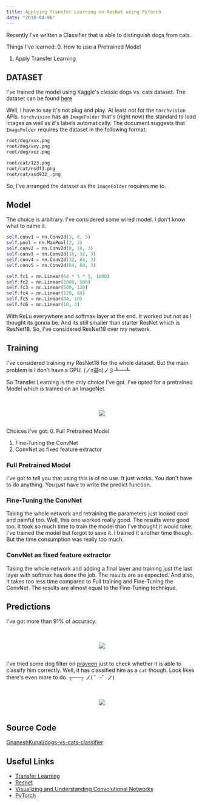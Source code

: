 ```yaml
---
title: Applying Transfer Learning on ResNet using PyTorch
date: "2018-04-06"
---
```


Recently I've written a Classifier that is able to distinguish dogs from cats. 

<!--more -->

Things I've learned:
0. How to use a Pretrained Model
1. Apply Transfer Learning 

## DATASET

I've trained the model using Kaggle's classic dogs vs. cats dataset. The dataset can be found [here](https://www.kaggle.com/c/dogs-vs-cats/data)



Well, I have to say it's not plug and play. At least not for the `torchvision` APIs. `torchvision` has an `ImageFolder` that's (right now) the standard to load images as well as it's labels automatically. The document suggests that `ImageFolder` requires the dataset in the following format:



```bash
root/dog/xxx.png
root/dog/xxy.png
root/dog/xxz.png

root/cat/123.png
root/cat/nsdf3.png
root/cat/asd932_.png
```

So, I've arranged the dataset as the `ImageFolder` requires me to.

## Model

The choice is arbitrary. I've considered some wired model. I don't know what to name it. 

```python
self.conv1 = nn.Conv2d(3, 8, 5)
self.pool = nn.MaxPool(2, 2)
self.conv2 = nn.Conv2d(8, 16, 3)
self.conv3 = nn.Conv2d(16, 32, 3)
self.conv4 = nn.Conv2d(32, 64, 3)
self.conv5 = nn.Conv2d(64, 64, 3)

self.fc1 = nn.Linear(64 * 5 * 5, 1000)
self.fc2 = nn.Linear(1000, 500)
self.fc3 = nn.Linear(500, 120)
self.fc4 = nn.Linear(120, 84)
self.fc5 = nn.Linear(84, 10)
self.fc6 = nn.Linear(10, 2)
```
With ReLu everywhere and softmax layer at the end. It worked but not as I thought its gonna be. And its still smaller than starter ResNet which is ResNet18. So, I've considered ResNet18 over my network.

## Training

I've considered training my ResNet18 for the whole dataset. But the main problem is I don't have a GPU. (ノಠ益ಠ)ノ彡┻━┻

So Transfer Learning is the only choice I've got. I've opted for a pretrained Model which is trained on an ImageNet. 

<div align="center">
    <br />
    <br />
    <img src="https://www.dropbox.com/s/agb73ch2afnuy2r/transfer_learning.jpg?raw=1"><br /><br />
</div>

Choices I've got:
0. Full Pretrained Model
1. Fine-Tuning the ConvNet
2. ConvNet as fixed feature extractor

### Full Pretrained Model
I've got to tell you that using this is of no use. It just works. You don't have to do anything. You just have to write the predict function.

### Fine-Tuning the ConvNet
Taking the whole network and retraining the parameters just looked cool and painful too. Well, this one worked really good. The results were good too. It took so much time to train the model than I've thought it would take. I've trained the model but forgot to save it. I trained it another time though. But the time consumption was really too much.

### ConvNet as fixed feature extractor
Taking the whole network and adding a final layer and training just the last layer with softmax has done the job. The results are as expected. And also, It takes too less time compared to Full training and Fine-Tuning the ConvNet. The results are almost equal to the Fine-Tuning technique.

## Predictions

I've got more than 91% of accuracy. 


<div align="center">
    <br />
    <br />
    <img src="https://www.dropbox.com/s/k842le5vb74og5y/cnn1.png?raw=1"><br /><br />
</div>

I've tried some dog filter on [praveen](https://twitter.com/praneshbalu7) just to check whether it is able to classify him correctly. Well, it has classified him as a `cat` though. Look likes there's even more to do. ┬──┬ ノ( ゜-゜ノ)

<div align="center">
    <br />
    <br />
    <img src="https://www.dropbox.com/s/31p6pfvd58fld4f/cnn2.png?raw=1"><br /><br />
</div>

## Source Code
[GnaneshKunal/dogs-vs-cats-classifier](https://github.com/GnaneshKunal/dogs-vs-cats-classifier/)

## Useful Links
* [Transfer Learning](https://cs231n.github.io/transfer-learning/)
* [Resnet](https://arxiv.org/pdf/1512.03385.pdf)
* [Visualizing and Understanding Convolutional Networks](https://arxiv.org/pdf/1311.2901.pdf)
* [PyTorch](http://pytorch.org/docs/0.3.1/)
